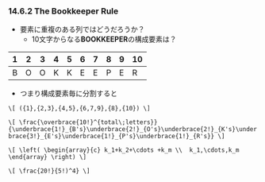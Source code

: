 ### 14.6.2 The Bookkeeper Rule

* 要素に重複のある列ではどうだろうか？
  * 10文字からなる**BOOKKEEPER**の構成要素は？
  
|  1  |  2  |  3  |  4  |  5  |  6  |  7  |  8  |  9  | 10  |
| --- | --- | --- | --- | --- | --- | --- | --- | --- | --- |
|  B  |  O  |  O  |  K  |  K  |  E  |  E  |  P  |  E  |  R  |

* つまり構成要素毎に分割すると

`\[
({1},{2,3},{4,5},{6,7,9},{8},{10})
\]`

`\[
\frac{\overbrace{10!}^{total\;letters}}{\underbrace{1!}_{B's}\underbrace{2!}_{O's}\underbrace{2!}_{K's}\underbrace{3!}_{E's}\underbrace{1!}_{P's}\underbrace{1!}_{R's}}
\]`

`\[
\left(
\begin{array}{c}
      k_1+k_2+\cdots +k_m \\ 
      k_1,\cdots,k_m
\end{array}
\right)
\]`

`\[
\frac{20!}{5!)^4}
\]`
